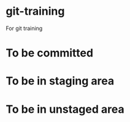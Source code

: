 # git-training
For git training

# To be committed

# To be in staging area

# To be in unstaged area
